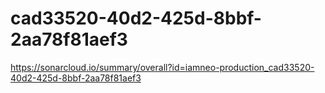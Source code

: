 # cad33520-40d2-425d-8bbf-2aa78f81aef3
https://sonarcloud.io/summary/overall?id=iamneo-production_cad33520-40d2-425d-8bbf-2aa78f81aef3
